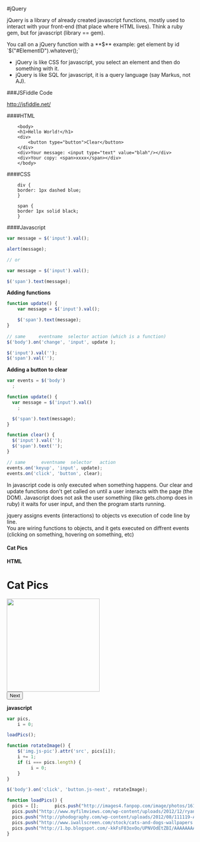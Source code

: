 #jQuery

jQuery is a library of already created javascript functions, mostly used to interact with your front-end (that place where HTML lives). Think a ruby gem, but for javascript (library == gem).  

You call on a jQuery function with a **$**  
example: get element by id  
`$("#ElementID").whatever();`  

- jQuery is like CSS for javascript, you select an element and then do something with it.  
- jQuery is like SQL for javascript, it is a query language (say Markus, not AJ).  

###JSFiddle Code

http://jsfiddle.net/  


####HTML  

		<body>
    	<h1>Hello World!</h1>
    	<div>
        	<button type="button">Clear</button>
    	</div>
    	<div>Your message: <input type="text" value="blah"/></div>
    	<div>Your copy: <span>xxxx</span></div>
		</body>

####CSS

		div {
    	border: 1px dashed blue;
		}

		span {
    	border 1px solid black;
		}

####Javascript  
```javascript
var message = $('input').val();

alert(message);

// or

var message = $('input').val();

$('span').text(message);
```

**Adding functions**  

```javascript
function update() {
    var message = $('input').val();

    $('span').text(message);
}
  
// same     eventname  selector action (which is a function)
$('body').on('change', 'input', update );

$('input').val('');
$('span').val('');
```

**Adding a button to clear**  

```javascript
var events = $('body')
  ;

function update() {
  var message = $('input').val()
    ;

  $('span').text(message);
}

function clear() {
  $('input').val('');
  $('span').text('');
}

// same      eventname  selector   action  
events.on('keyup', 'input', update);
events.on('click', 'button', clear);
```

In javascript code is only executed when something happens. Our clear and update functions don't get called on until a user interacts with the page (the DOM). Javascript does not ask the user something (like gets.chomp does in ruby) it waits for user input, and then the program starts running.  

jquery assigns events (interactions) to objects vs execution of code line by line.  
You are wiring functions to objects, and it gets executed on diffrent events  
(clicking on something, hovering on something, etc)  

#### Cat Pics

**HTML**
		<body>
    	<h1>Cat Pics</h1>
    	<div><img class='js-pic'
        	src='http://data.whicdn.com/images/27721013/bgnBP_large.jpg' width='250px' /></div>
    	<div><button type='button' class='js-next'>Next</button></div>
		</body>

**javascript**

```javascript
var pics,
    i = 0;

loadPics();

function rotateImage() {
    $('img.js-pic').attr('src', pics[i]);
    i += 1;
    if (i === pics.length) {
         i = 0;  
    }
}

$('body').on('click', 'button.js-next', rotateImage);

function loadPics() {
  pics = [];      pics.push("http://images4.fanpop.com/image/photos/16100000/-cats-16140154-1920-1080.jpg");
  pics.push("http://www.myfilmviews.com/wp-content/uploads/2012/12/ryan-gosling-beard-normal1.jpg");
  pics.push("http://phodography.com/wp-content/uploads/2012/08/111119-Alfonso-4046-1024x685.jpg")
  pics.push("http://www.iwallscreen.com/stock/cats-and-dogs-wallpapers.jpg")
  pics.push("http://1.bp.blogspot.com/-kkFsF03oxOo/UPNVOdEtZBI/AAAAAAAABO8/0_I4inBy71I/s1600/tumblr_mbuypt8R0M1ri87b4o1_1280.jpg")
}
```


